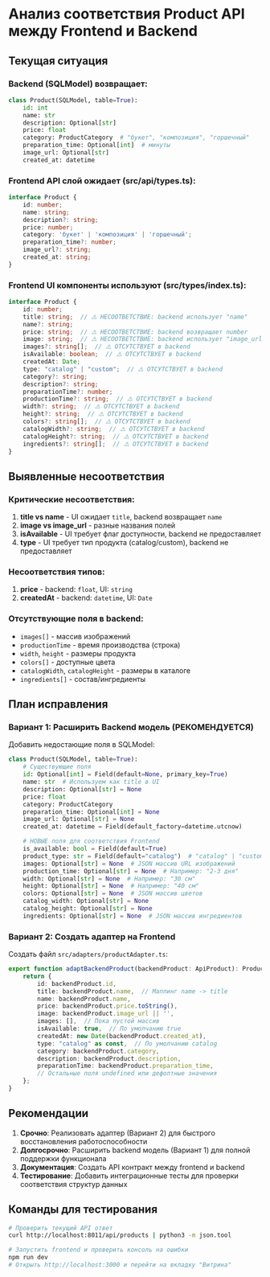 # Анализ соответствия Product API между Frontend и Backend

## Текущая ситуация

### Backend (SQLModel) возвращает:
```python
class Product(SQLModel, table=True):
    id: int
    name: str
    description: Optional[str]
    price: float
    category: ProductCategory  # "букет", "композиция", "горшечный"
    preparation_time: Optional[int]  # минуты
    image_url: Optional[str]
    created_at: datetime
```

### Frontend API слой ожидает (src/api/types.ts):
```typescript
interface Product {
    id: number;
    name: string;
    description?: string;
    price: number;
    category: 'букет' | 'композиция' | 'горшечный';
    preparation_time?: number;
    image_url?: string;
    created_at: string;
}
```

### Frontend UI компоненты используют (src/types/index.ts):
```typescript
interface Product {
    id: number;
    title: string;  // ⚠️ НЕСООТВЕТСТВИЕ: backend использует "name"
    name?: string;
    price: string;  // ⚠️ НЕСООТВЕТСТВИЕ: backend возвращает number
    image: string;  // ⚠️ НЕСООТВЕТСТВИЕ: backend использует "image_url"
    images?: string[];  // ⚠️ ОТСУТСТВУЕТ в backend
    isAvailable: boolean;  // ⚠️ ОТСУТСТВУЕТ в backend
    createdAt: Date;
    type: "catalog" | "custom";  // ⚠️ ОТСУТСТВУЕТ в backend
    category?: string;
    description?: string;
    preparationTime?: number;
    productionTime?: string;  // ⚠️ ОТСУТСТВУЕТ в backend
    width?: string;  // ⚠️ ОТСУТСТВУЕТ в backend
    height?: string;  // ⚠️ ОТСУТСТВУЕТ в backend
    colors?: string[];  // ⚠️ ОТСУТСТВУЕТ в backend
    catalogWidth?: string;  // ⚠️ ОТСУТСТВУЕТ в backend
    catalogHeight?: string;  // ⚠️ ОТСУТСТВУЕТ в backend
    ingredients?: string[];  // ⚠️ ОТСУТСТВУЕТ в backend
}
```

## Выявленные несоответствия

### Критические несоответствия:
1. **title vs name** - UI ожидает `title`, backend возвращает `name`
2. **image vs image_url** - разные названия полей
3. **isAvailable** - UI требует флаг доступности, backend не предоставляет
4. **type** - UI требует тип продукта (catalog/custom), backend не предоставляет

### Несоответствия типов:
1. **price** - backend: `float`, UI: `string`
2. **createdAt** - backend: `datetime`, UI: `Date`

### Отсутствующие поля в backend:
- `images[]` - массив изображений
- `productionTime` - время производства (строка)
- `width`, `height` - размеры продукта
- `colors[]` - доступные цвета
- `catalogWidth`, `catalogHeight` - размеры в каталоге
- `ingredients[]` - состав/ингредиенты

## План исправления

### Вариант 1: Расширить Backend модель (РЕКОМЕНДУЕТСЯ)

Добавить недостающие поля в SQLModel:

```python
class Product(SQLModel, table=True):
    # Существующие поля
    id: Optional[int] = Field(default=None, primary_key=True)
    name: str  # Используем как title в UI
    description: Optional[str] = None
    price: float
    category: ProductCategory
    preparation_time: Optional[int] = None
    image_url: Optional[str] = None
    created_at: datetime = Field(default_factory=datetime.utcnow)

    # НОВЫЕ поля для соответствия Frontend
    is_available: bool = Field(default=True)
    product_type: str = Field(default="catalog")  # "catalog" | "custom"
    images: Optional[str] = None  # JSON массив URL изображений
    production_time: Optional[str] = None  # Например: "2-3 дня"
    width: Optional[str] = None  # Например: "30 см"
    height: Optional[str] = None  # Например: "40 см"
    colors: Optional[str] = None  # JSON массив цветов
    catalog_width: Optional[str] = None
    catalog_height: Optional[str] = None
    ingredients: Optional[str] = None  # JSON массив ингредиентов
```

### Вариант 2: Создать адаптер на Frontend

Создать файл `src/adapters/productAdapter.ts`:

```typescript
export function adaptBackendProduct(backendProduct: ApiProduct): Product {
    return {
        id: backendProduct.id,
        title: backendProduct.name,  // Маппинг name -> title
        name: backendProduct.name,
        price: backendProduct.price.toString(),
        image: backendProduct.image_url || '',
        images: [],  // Пока пустой массив
        isAvailable: true,  // По умолчанию true
        createdAt: new Date(backendProduct.created_at),
        type: "catalog" as const,  // По умолчанию catalog
        category: backendProduct.category,
        description: backendProduct.description,
        preparationTime: backendProduct.preparation_time,
        // Остальные поля undefined или дефолтные значения
    };
}
```

## Рекомендации

1. **Срочно**: Реализовать адаптер (Вариант 2) для быстрого восстановления работоспособности
2. **Долгосрочно**: Расширить backend модель (Вариант 1) для полной поддержки функционала
3. **Документация**: Создать API контракт между frontend и backend
4. **Тестирование**: Добавить интеграционные тесты для проверки соответствия структур данных

## Команды для тестирования

```bash
# Проверить текущий API ответ
curl http://localhost:8011/api/products | python3 -m json.tool

# Запустить frontend и проверить консоль на ошибки
npm run dev
# Открыть http://localhost:3000 и перейти на вкладку "Витрина"
```